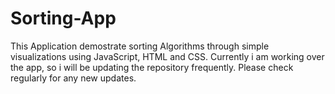 # Sorting-App
This Application demostrate sorting Algorithms through simple visualizations using JavaScript, HTML and CSS. Currently i am working over the app, so i will be updating the repository frequently. Please check regularly for any new updates.
